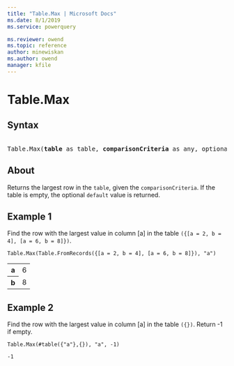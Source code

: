 ```yaml
---
title: "Table.Max | Microsoft Docs"
ms.date: 8/1/2019
ms.service: powerquery

ms.reviewer: owend
ms.topic: reference
author: minewiskan
ms.author: owend
manager: kfile
---
```

# Table.Max

## Syntax

<pre> 
Table.Max(<b>table</b> as table, <b>comparisonCriteria</b> as any, optional <b>default</b> as any) as any 
</pre>
  
## About  
Returns the largest row in the `table`, given the `comparisonCriteria`. If the table is empty, the optional `default` value is returned. 

## Example 1
Find the row with the largest value in column [a] in the table `({[a = 2, b = 4], [a = 6, b = 8]})`.

```powerquery-m
Table.Max(Table.FromRecords({[a = 2, b = 4], [a = 6, b = 8]}), "a")
```

<table> <tr> <th>a</th> <td>6</td> </tr> <tr> <th>b</th> <td>8</td> </tr> </table>

## Example 2
Find the row with the largest value in column [a] in the table `({})`. Return -1 if empty.

```powerquery-m
Table.Max(#table({"a"},{}), "a", -1)
```

`-1`
